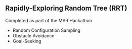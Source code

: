## Rapidly-Exploring Random Tree (RRT)

Completed as part of the MSR Hackathon

* Random Configuration Sampling
* Obstacle Avoidance
* Goal-Seeking